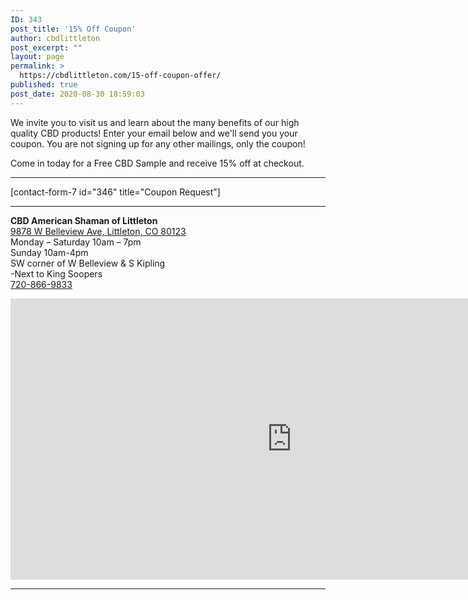 ```yaml
---
ID: 343
post_title: '15% Off Coupon'
author: cbdlittleton
post_excerpt: ""
layout: page
permalink: >
  https://cbdlittleton.com/15-off-coupon-offer/
published: true
post_date: 2020-08-30 18:59:03
---
```

<!-- wp:paragraph -->
<p>We invite you to visit us and learn about the many benefits of our high quality CBD products! Enter your email below and we'll send you your coupon. You are not signing up for any other mailings, only the coupon!</p>
<!-- /wp:paragraph -->

<!-- wp:paragraph -->
<p>Come in today for a Free CBD Sample and receive 15% off at checkout.</p>
<!-- /wp:paragraph -->

<!-- wp:separator -->
<hr class="wp-block-separator"/>
<!-- /wp:separator -->

<!-- wp:shortcode -->
[contact-form-7 id="346" title="Coupon Request"]
<!-- /wp:shortcode -->

<!-- wp:separator -->
<hr class="wp-block-separator"/>
<!-- /wp:separator -->

<!-- wp:column -->
<div class="wp-block-column"><!-- wp:paragraph -->
<p><strong>CBD American Shaman of Littleton</strong> <br><a href="https://goo.gl/maps/n82b8KhtKeDEc5ML8">9878 W Belleview Ave, Littleton, CO 80123</a> <br>Monday – Saturday 10am – 7pm <br>Sunday 10am-4pm <br>SW corner of W Belleview &amp; S Kipling<br>-Next to King Soopers <br><a href="tel:+1-720-866-9833">720-866-9833</a></p>
<!-- /wp:paragraph -->

<!-- wp:html -->
<iframe src="https://www.google.com/maps/embed?pb=!1m14!1m8!1m3!1d12292.559092913925!2d-105.1082046!3d39.6240566!3m2!1i1024!2i768!4f13.1!3m3!1m2!1s0x0%3A0xb9a70bcc05c49a3f!2sCBD%20American%20Shaman%20of%20Littleton!5e0!3m2!1sen!2sus!4v1599277105150!5m2!1sen!2sus" width="900" height="450" frameborder="0" style="border:0;" allowfullscreen="" aria-hidden="false" tabindex="0"></iframe>
<!-- /wp:html --></div>
<!-- /wp:column -->

<!-- wp:separator {"className":"is-style-default"} -->
<hr class="wp-block-separator is-style-default"/>
<!-- /wp:separator -->